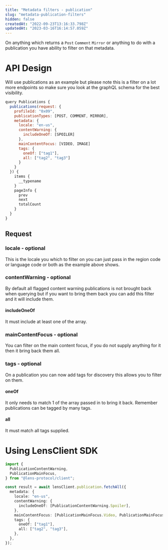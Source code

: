 ```yaml
---
title: "Metadata filters - publication"
slug: "metadata-publication-filters"
hidden: false
createdAt: "2022-09-23T13:16:33.798Z"
updatedAt: "2023-03-16T16:14:57.059Z"
---
```


On anything which returns a `Post` `Comment` `Mirror` or anything to do with a publication you have ability to filter on that metadata.

# API Design

Will use publications as an example but please note this is a filter on a lot more endpoints so make sure you look at the graphQL schema for the best visibility.

```javascript example operation
query Publications {
  publications(request: {
    profileId: "0x09",
    publicationTypes: [POST, COMMENT, MIRROR],
    metadata: {
      locale: "en-us",
      contentWarning: {
        includeOneOf: [SPOILER]
      },
      mainContentFocus: [VIDEO, IMAGE]
      tags: {
        oneOf: ["tag1"],
        all: ["tag2", "tag3"]
      }
    }
  }) {
    items {
      __typename
    }
    pageInfo {
      prev
      next
      totalCount
    }
  }
}
```

## Request

### locale - optional

This is the locale you which to filter on you can just pass in the region code or language code or both as the example above shows.

### contentWarning - optional

By default all flagged content warning publications is not brought back when querying but if you want to bring them back you can add this filter and it will include them.

#### includeOneOf

It must include at least one of the array.

### mainContentFocus - optional

You can filter on the main content focus, if you do not supply anything for it then it bring back them all.

### tags - optional

On a publication you can now add tags for discovery this allows you to filter on them.

#### oneOf

It only needs to match 1 of the array passed in to bring it back. Remember publications can be tagged by many tags.

#### all

It must match all tags supplied.

#

# Using LensClient SDK

```typescript
import {
  PublicationContentWarning,
  PublicationMainFocus,
} from "@lens-protocol/client";

const result = await lensClient.publication.fetchAll({
  metadata: {
    locale: "en-us",
    contentWarning: {
      includeOneOf: [PublicationContentWarning.Spoiler],
    },
    mainContentFocus: [PublicationMainFocus.Video, PublicationMainFocus.Image],
    tags: {
      oneOf: ["tag1"],
      all: ["tag2", "tag3"],
    },
  },
});
```
